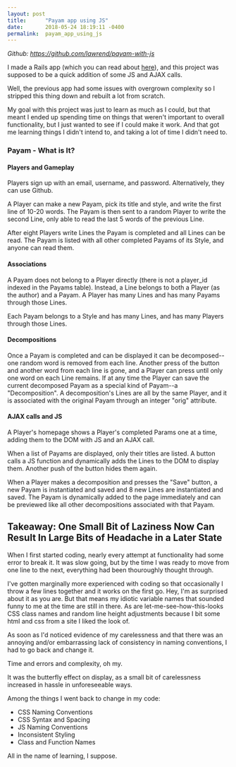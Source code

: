 ```yaml
---
layout: post
title:      "Payam app using JS"
date:       2018-05-24 18:19:11 -0400
permalink:  payam_app_using_js
---
```


*Github: https://github.com/lawrend/payam-with-js* 

I made a Rails app (which you can read about [here](http://printsamongleaves.com/2017/07/08/rails_portfolio_project_-_payam/)), and this project was supposed to be a quick addition of some JS and AJAX calls. 

Well, the previous app had some issues with overgrown complexity so I stripped this thing down and rebuilt a lot from scratch.

My goal with this project was just to learn as much as I could, but that meant I ended up spending time on things that weren't important to overall functionality, but I just wanted to see if I could make it work. And that got me learning things I didn't intend to, and taking a lot of time I didn't need to. 


### Payam - What is It? 


#### Players and Gameplay

Players sign up with an email, username, and password. Alternatively, they can use Github. 

A Player can make a new Payam, pick its title and style, and write the first line of 10-20 words. The Payam is then sent to a random Player to write the second Line, only able to read the last 5 words of the previous Line. 

After eight Players write Lines the Payam is completed and all Lines can be read. The Payam is listed with all other completed Payams of its Style, and anyone can read them.

#### Associations

A Payam does not belong to a Player directly (there is not a player_id indexed in the Payams table). Instead, a Line belongs to both a Player (as the author) and a Payam. A Player has many Lines and has many Payams through those Lines. 

Each Payam belongs to a Style and has many Lines, and has many Players through those Lines.

 #### Decompositions

Once a Payam is completed and can be displayed it can be decomposed--one random word is removed from each line. Another press of the button and another word from each line is gone, and a Player can press until only one word on each Line remains. If at any time the Player can save the current decomposed Payam as a special kind of Payam--a "Decomposition". A decomposition's Lines are all by the same Player, and it is associated with the original Payam through an integer "orig" attribute. 

 #### AJAX calls and JS

A Player's homepage shows a Player's completed Params one at a time, adding them to the DOM with JS and an AJAX call. 

When a list of Payams are displayed, only their titles are listed. A button calls a JS function and dynamically adds the Lines to the DOM to display them. Another push of the button hides them again.

When a Player makes a decomposition and presses the "Save" button, a new Payam is instantiated and saved and 8 new Lines are instantiated and saved. The Payam is dynamically added to the page immediately and can be previewed like all other decompositions associated with that Payam.

## Takeaway: One Small Bit of Laziness Now Can Result In Large Bits of Headache in a Later State

When I first started coding, nearly every attempt at functionality had some error to break it. It was slow going, but by the time I was ready to move from one line to the next, everything had been thouroughly thought through. 

I've gotten marginally more experienced with coding so that occasionally I throw a few lines together and it works on the first go. Hey, I'm as surprised about it as you are. But that means my idiotic variable names that sounded funny to me at the time are still in there. As are let-me-see-how-this-looks CSS class names and random line height adjustments because I bit some html and css from a site I liked the look of. 

As soon as I'd noticed evidence of my carelessness and that there was an annoying and/or embarrassing lack of consistency in naming conventions, I had to go back and change it.

Time and errors and complexity, oh my. 

It was the butterfly effect on display, as a small bit of carelessness increased in hassle in unforeseeable ways.

Among the things I went back to change in my code: 

* CSS Naming Conventions
* CSS Syntax and Spacing
* JS Naming Conventions
* Inconsistent Styling
* Class and Function Names

All in the name of learning, I suppose. 

